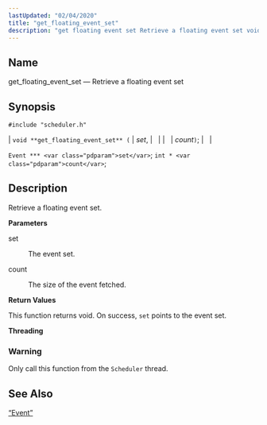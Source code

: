 ```yaml
---
lastUpdated: "02/04/2020"
title: "get_floating_event_set"
description: "get floating event set Retrieve a floating event set void get floating event set set count Event set int count Retrieve a floating event set set The event set count The size of the event fetched This function returns void On success set points to the event set Only call..."
---
```


<a name="apis.get_floating_event_set"></a> 
## Name

get_floating_event_set — Retrieve a floating event set

## Synopsis

`#include "scheduler.h"`

| `void **get_floating_event_set** (` | <var class="pdparam">set</var>, |   |
|   | <var class="pdparam">count</var>`)`; |   |

`Event *** <var class="pdparam">set</var>`;
`int * <var class="pdparam">count</var>`;<a name="idp51849696"></a> 
## Description

Retrieve a floating event set.

**<a name="idp51850912"></a> Parameters**

<dl class="variablelist">

<dt>set</dt>

<dd>

The event set.

</dd>

<dt>count</dt>

<dd>

The size of the event fetched.

</dd>

</dl>

**<a name="idp51855456"></a> Return Values**

This function returns void. On success, `set` points to the event set.

**<a name="idp51856848"></a> Threading**
### Warning

Only call this function from the `Scheduler` thread.

<a name="idp51859152"></a> 
## See Also

[“Event”](/momentum/3/3-api/structs-event)